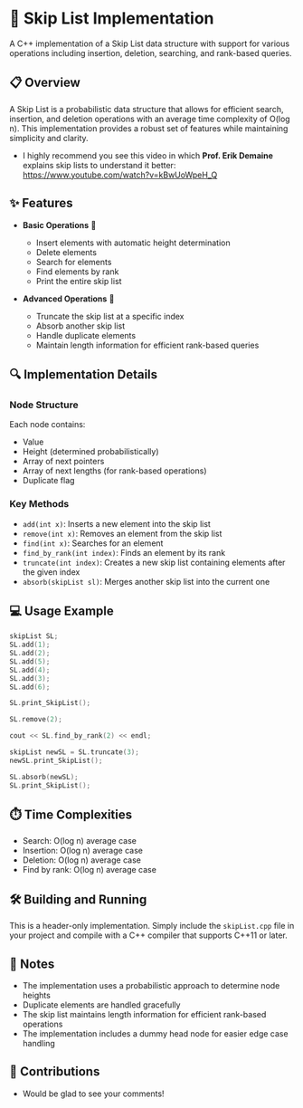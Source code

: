 # 🎯 Skip List Implementation

A C++ implementation of a Skip List data structure with support for various operations including insertion, deletion, searching, and rank-based queries.

## 📋 Overview

A Skip List is a probabilistic data structure that allows for efficient search, insertion, and deletion operations with an average time complexity of O(log n). This implementation provides a robust set of features while maintaining simplicity and clarity.  
- I highly recommend you see this video in which **Prof. Erik Demaine** explains skip lists to understand it better:  
https://www.youtube.com/watch?v=kBwUoWpeH_Q

## ✨ Features

- **Basic Operations** 🔧
  - Insert elements with automatic height determination
  - Delete elements
  - Search for elements
  - Find elements by rank
  - Print the entire skip list

- **Advanced Operations** 🚀
  - Truncate the skip list at a specific index
  - Absorb another skip list
  - Handle duplicate elements
  - Maintain length information for efficient rank-based queries

## 🔍 Implementation Details

### Node Structure
Each node contains:
- Value
- Height (determined probabilistically)
- Array of next pointers
- Array of next lengths (for rank-based operations)
- Duplicate flag

### Key Methods

- `add(int x)`: Inserts a new element into the skip list
- `remove(int x)`: Removes an element from the skip list
- `find(int x)`: Searches for an element
- `find_by_rank(int index)`: Finds an element by its rank
- `truncate(int index)`: Creates a new skip list containing elements after the given index
- `absorb(skipList sl)`: Merges another skip list into the current one

## 💻 Usage Example

```cpp
skipList SL;
SL.add(1);
SL.add(2);
SL.add(5);
SL.add(4);
SL.add(3);
SL.add(6);

SL.print_SkipList();

SL.remove(2);

cout << SL.find_by_rank(2) << endl;

skipList newSL = SL.truncate(3);
newSL.print_SkipList();

SL.absorb(newSL);
SL.print_SkipList();
```

## ⏱️ Time Complexities

- Search: O(log n) average case
- Insertion: O(log n) average case
- Deletion: O(log n) average case
- Find by rank: O(log n) average case

## 🛠️ Building and Running

This is a header-only implementation. Simply include the `skipList.cpp` file in your project and compile with a C++ compiler that supports C++11 or later.

## 📝 Notes

- The implementation uses a probabilistic approach to determine node heights
- Duplicate elements are handled gracefully
- The skip list maintains length information for efficient rank-based operations
- The implementation includes a dummy head node for easier edge case handling

## 🤝 Contributions  
- Would be glad to see your comments!


